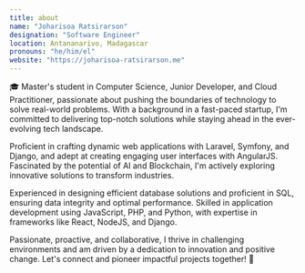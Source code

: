 ```yaml
---
title: about
name: "Joharisoa Ratsirarson"
designation: "Software Engineer"
location: Antananarivo, Madagascar
pronouns: "he/him/el"
website: "https://joharisoa-ratsirarson.me"
---
```



🎓 Master's student in Computer Science, Junior Developer, and Cloud Practitioner, passionate about pushing the boundaries of technology to solve real-world problems. With a background in a fast-paced startup, I'm committed to delivering top-notch solutions while staying ahead in the ever-evolving tech landscape.

Proficient in crafting dynamic web applications with Laravel, Symfony, and Django, and adept at creating engaging user interfaces with AngularJS. Fascinated by the potential of AI and Blockchain, I'm actively exploring innovative solutions to transform industries.

Experienced in designing efficient database solutions and proficient in SQL, ensuring data integrity and optimal performance. Skilled in application development using JavaScript, PHP, and Python, with expertise in frameworks like React, NodeJS, and Django.

Passionate, proactive, and collaborative, I thrive in challenging environments and am driven by a dedication to innovation and positive change. Let's connect and pioneer impactful projects together! 🚀


